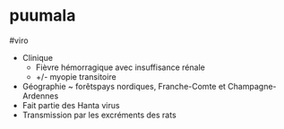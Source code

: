 # puumala
#viro 


- Clinique 
    - Fièvre hémorragique avec insuffisance rénale 
    - +/- myopie transitoire 
- Géographie ~ forêtspays nordiques, Franche-Comte et Champagne-Ardennes 
- Fait partie des Hanta virus 
- Transmission par les excréments des rats 

